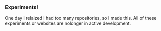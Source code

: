 ### Experiments!

One day I relaized I had too many repositories, so I made this. All of these experiments or websites are nolonger in active development.
